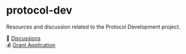 # protocol-dev

Resources and discussion related to the Protocol Development project.

💬 [Discussions](https://github.com/ManyFacesTeam/protocol-dev/discussions)  
💰 [Grant Application](https://docs.google.com/document/d/1qetnsfJ4h0pPLuwhYDwF7ZRw5InUsZgh/edit)  
